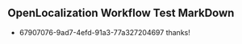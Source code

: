 ## OpenLocalization Workflow Test MarkDown
* 67907076-9ad7-4efd-91a3-77a327204697 thanks!

<!--HONumber=Jul16_HO4-->


